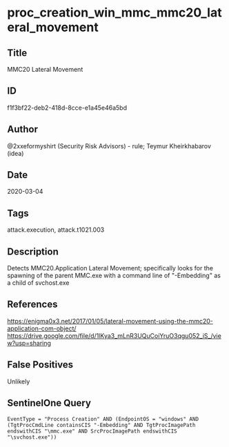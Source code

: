 # proc_creation_win_mmc_mmc20_lateral_movement

## Title
MMC20 Lateral Movement

## ID
f1f3bf22-deb2-418d-8cce-e1a45e46a5bd

## Author
@2xxeformyshirt (Security Risk Advisors) - rule; Teymur Kheirkhabarov (idea)

## Date
2020-03-04

## Tags
attack.execution, attack.t1021.003

## Description
Detects MMC20.Application Lateral Movement; specifically looks for the spawning of the parent MMC.exe with a command line of "-Embedding" as a child of svchost.exe

## References
https://enigma0x3.net/2017/01/05/lateral-movement-using-the-mmc20-application-com-object/
https://drive.google.com/file/d/1lKya3_mLnR3UQuCoiYruO3qgu052_iS_/view?usp=sharing

## False Positives
Unlikely

## SentinelOne Query
```
EventType = "Process Creation" AND (EndpointOS = "windows" AND (TgtProcCmdLine containsCIS "-Embedding" AND TgtProcImagePath endswithCIS "\mmc.exe" AND SrcProcImagePath endswithCIS "\svchost.exe"))

```